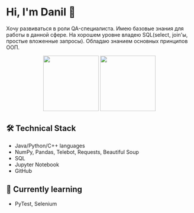 # Hi, I'm Danil 👋
Хочу развиваться в роли QA-специалиста. Имею базовые знания для работы в данной сфере. На хорошем уровне владею SQL(select, join'ы, простые вложенные запросы). 
Обладаю знанием основных принципов ООП.

<p align='center'>
   <a href="https://github-readme-stats.vercel.app/api?username=chofluttershy&show_icons=true&count_private=true"><img
           height=150
           src="https://github-readme-stats.vercel.app/api?username=chofluttershy&show_icons=true&count_private=true"/></a>
   <a href="https://github.com/chofluttershy/github-readme-stats"><img height=150
                                                                  src="https://github-readme-stats.vercel.app/api/top-langs/?username=chofluttershy&layout=compact"/></a>
</p>

## 🛠 Technical Stack
* Java/Python/C++ languages
* NumPy, Pandas, Telebot, Requests, Beautiful Soup
* SQL
* Jupyter Notebook
* GitHub

## 🌱 Currently learning
* PyTest, Selenium

<!--
**chofluttershy/chofluttershy** is a ✨ _special_ ✨ repository because its `README.md` (this file) appears on your GitHub profile.

Here are some ideas to get you started:

- 🔭 I’m currently working on ...
- 🌱 I’m currently learning ...
- 👯 I’m looking to collaborate on ...
- 🤔 I’m looking for help with ...
- 💬 Ask me about ...
- 📫 How to reach me: ...
- 😄 Pronouns: ...
- ⚡ Fun fact: ...
-->

